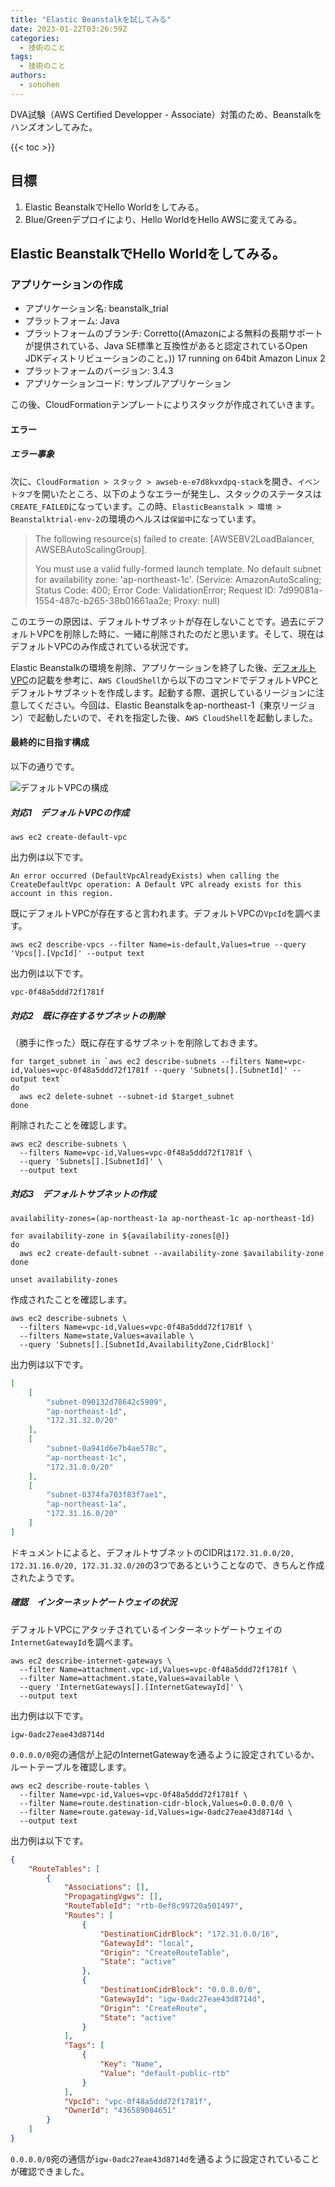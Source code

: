 ```yaml
---
title: "Elastic Beanstalkを試してみる"
date: 2023-01-22T03:26:59Z
categories:
  - 技術のこと
tags:
  - 技術のこと
authors:
  - sonohen
---
```


DVA試験（AWS Certified Developper - Associate）対策のため、Beanstalkをハンズオンしてみた。

<!--more-->

{{< toc >}}

## 目標

1. Elastic BeanstalkでHello Worldをしてみる。
2. Blue/Greenデプロイにより、Hello WorldをHello AWSに変えてみる。

## Elastic BeanstalkでHello Worldをしてみる。

### アプリケーションの作成

- アプリケーション名: beanstalk_trial
- プラットフォーム: Java
- プラットフォームのブランチ: Corretto((Amazonによる無料の長期サポートが提供されている、Java SE標準と互換性があると認定されているOpen JDKディストリビューションのこと。)) 17 running on 64bit Amazon Linux 2
- プラットフォームのバージョン: 3.4.3
- アプリケーションコード: サンプルアプリケーション

この後、CloudFormationテンプレートによりスタックが作成されていきます。

#### エラー

##### エラー事象

次に、`CloudFormation > スタック > awseb-e-e7d8kvxdpq-stack`を開き、`イベントタブ`を開いたところ、以下のようなエラーが発生し、スタックのステータスは`CREATE_FAILED`になっています。この時、`ElasticBeanstalk > 環境 > Beanstalktrial-env-2`の環境のヘルスは`保留中`になっています。

> The following resource(s) failed to create: [AWSEBV2LoadBalancer, AWSEBAutoScalingGroup].
>
> You must use a valid fully-formed launch template. No default subnet for availability zone: 'ap-northeast-1c'. (Service: AmazonAutoScaling; Status Code: 400; Error Code: ValidationError; Request ID: 7d99081a-1554-487c-b265-38b01661aa2e; Proxy: null)

このエラーの原因は、デフォルトサブネットが存在しないことです。過去にデフォルトVPCを削除した時に、一緒に削除されたのだと思います。そして、現在はデフォルトVPCのみ作成されている状況です。

Elastic Beanstalkの環境を削除、アプリケーションを終了した後、[デフォルトVPC](https://docs.aws.amazon.com/ja_jp/vpc/latest/userguide/default-vpc.html#create-default-vpc)の記載を参考に、`AWS CloudShell`から以下のコマンドでデフォルトVPCとデフォルトサブネットを作成します。起動する際、選択しているリージョンに注意してください。今回は、Elastic Beanstalkをap-northeast-1（東京リージョン）で起動したいので、それを指定した後、`AWS CloudShell`を起動しました。

#### 最終的に目指す構成

以下の通りです。

![デフォルトVPCの構成](images/default-vpc.png)

##### 対応1　デフォルトVPCの作成

```shell
aws ec2 create-default-vpc
```

出力例は以下です。

```plain
An error occurred (DefaultVpcAlreadyExists) when calling the CreateDefaultVpc operation: A Default VPC already exists for this account in this region.
```

既にデフォルトVPCが存在すると言われます。デフォルトVPCの`VpcId`を調べます。

```shell
aws ec2 describe-vpcs --filter Name=is-default,Values=true --query 'Vpcs[].[VpcId]' --output text
```

出力例は以下です。

```plain
vpc-0f48a5ddd72f1781f
```

##### 対応2　既に存在するサブネットの削除

（勝手に作った）既に存在するサブネットを削除しておきます。

```shell
for target_subnet in `aws ec2 describe-subnets --filters Name=vpc-id,Values=vpc-0f48a5ddd72f1781f --query 'Subnets[].[SubnetId]' --output text`
do
  aws ec2 delete-subnet --subnet-id $target_subnet
done
```

削除されたことを確認します。

```shell
aws ec2 describe-subnets \
  --filters Name=vpc-id,Values=vpc-0f48a5ddd72f1781f \
  --query 'Subnets[].[SubnetId]' \
  --output text
```

##### 対応3　デフォルトサブネットの作成

```shell
availability-zones=(ap-northeast-1a ap-northeast-1c ap-northeast-1d)

for availability-zone in ${availability-zones[@]}
do
  aws ec2 create-default-subnet --availability-zone $availability-zone
done

unset availability-zones
```

作成されたことを確認します。

```shell
aws ec2 describe-subnets \
  --filters Name=vpc-id,Values=vpc-0f48a5ddd72f1781f \
  --filters Name=state,Values=available \
  --query 'Subnets[].[SubnetId,AvailabilityZone,CidrBlock]'
```

出力例は以下です。

```json
[
    [
        "subnet-090132d78642c5909",
        "ap-northeast-1d",
        "172.31.32.0/20"
    ],
    [
        "subnet-0a941d6e7b4ae578c",
        "ap-northeast-1c",
        "172.31.0.0/20"
    ],
    [
        "subnet-0374fa703f83f7ae1",
        "ap-northeast-1a",
        "172.31.16.0/20"
    ]
]
```

ドキュメントによると、デフォルトサブネットのCIDRは`172.31.0.0/20, 172.31.16.0/20, 172.31.32.0/20`の3つであるということなので、きちんと作成されたようです。

##### 確認　インターネットゲートウェイの状況

デフォルトVPCにアタッチされているインターネットゲートウェイの`InternetGatewayId`を調べます。

```shell
aws ec2 describe-internet-gateways \
  --filter Name=attachment.vpc-id,Values=vpc-0f48a5ddd72f1781f \
  --filter Name=attachment.state,Values=available \
  --query 'InternetGateways[].[InternetGatewayId]' \
  --output text
```

出力例は以下です。

```plain
igw-0adc27eae43d8714d
```

`0.0.0.0/0`宛の通信が上記のInternetGatewayを通るように設定されているか、ルートテーブルを確認します。

```shell
aws ec2 describe-route-tables \
  --filter Name=vpc-id,Values=vpc-0f48a5ddd72f1781f \
  --filter Name=route.destination-cidr-block,Values=0.0.0.0/0 \
  --filter Name=route.gateway-id,Values=igw-0adc27eae43d8714d \
  --output text
```

出力例は以下です。

```json {linenos=table,hl_lines=["15-18", 27]}
{
    "RouteTables": [
        {
            "Associations": [],
            "PropagatingVgws": [],
            "RouteTableId": "rtb-0ef8c99720a501497",
            "Routes": [
                {
                    "DestinationCidrBlock": "172.31.0.0/16",
                    "GatewayId": "local",
                    "Origin": "CreateRouteTable",
                    "State": "active"
                },
                {
                    "DestinationCidrBlock": "0.0.0.0/0",
                    "GatewayId": "igw-0adc27eae43d8714d",
                    "Origin": "CreateRoute",
                    "State": "active"
                }
            ],
            "Tags": [
                {
                    "Key": "Name",
                    "Value": "default-public-rtb"
                }
            ],
            "VpcId": "vpc-0f48a5ddd72f1781f",
            "OwnerId": "436589084651"
        }
    ]
}
```

`0.0.0.0/0`宛の通信が`igw-0adc27eae43d8714d`を通るように設定されていることが確認できました。

